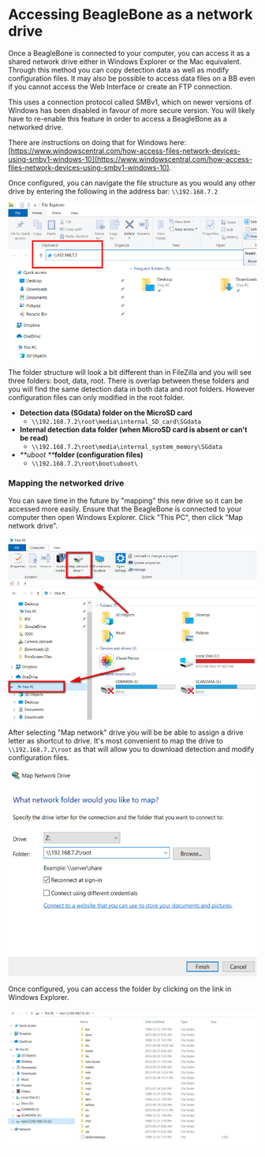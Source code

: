 # Accessing BeagleBone as a network drive

Once a BeagleBone is connected to your computer, you can access it as a shared network drive either in Windows Explorer or the Mac equivalent. Through this method you can copy detection data as well as modify configuration files. It may also be possible to access data files on a BB even if you cannot access the Web Interface or create an FTP connection.&#x20;

This uses a connection protocol called SMBv1, which on newer versions of Windows has been disabled in favour of more secure version. You will likely have to re-enable this feature in order to access a BeagleBone as a networked drive.

There are instructions on doing that for Windows here: [https://www.windowscentral.com/how-access-files-network-devices-using-smbv1-windows-10](https://www.windowscentral.com/how-access-files-network-devices-using-smbv1-windows-10).

Once configured, you can navigate the file structure as you would any other drive by entering the following in the address bar: `\\192.168.7.2`

![Navigate to \\\192.168.7.2 in the address bar](../.gitbook/assets/networkdrv.png)

The folder structure will look a bit different than in FileZilla and you will see three folders: boot, data, root. There is overlap between these folders and you will find the same detection data in both data and root folders. However configuration files can only modified in the root folder.

* **Detection data (SGdata) folder on the MicroSD card**
  * `\\192.168.7.2\root\media\internal_SD_card\SGdata`
* **Internal detection data folder (when MicroSD card is absent or can't be read)**
  * `\\192.168.7.2\root\media\internal_system_memory\SGdata`
* _**uboot **_**folder (configuration files)**
  * &#x20;`\\192.168.7.2\root\boot\uboot\`

### Mapping the networked drive

You can save time in the future by "mapping" this new drive so it can be accessed more easily. Ensure that the BeagleBone is connected to your computer then open Windows Explorer. Click "This PC", then click "Map network drive".

![](../.gitbook/assets/mapdrive.jpg)

After selecting "Map network" drive you will be be able to assign a drive letter as shortcut to drive. It's most convenient to map the drive to `\\192.168.7.2\root` as that will allow you to download detection and modify configuration files.

![](../.gitbook/assets/mapdrive2.jpg)

Once configured, you can access the folder by clicking on the link in Windows Explorer.

![](../.gitbook/assets/mapdrive3.jpg)
